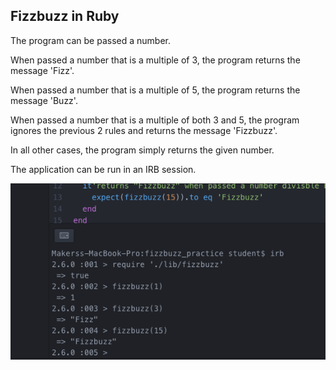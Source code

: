 ## Fizzbuzz in Ruby

The program can be passed a number.

When passed a number that is a multiple of 3, the program returns the message 'Fizz'.

When passed a number that is a multiple of 5, the program returns the message 'Buzz'.

When passed a number that is a multiple of both 3 and 5, the program ignores the previous 2 rules and returns the message 'Fizzbuzz'.

In all other cases, the program simply returns the given number.

The application can be run in an IRB session.

<img src="screenshot/Fizzbuzz.png"/>

